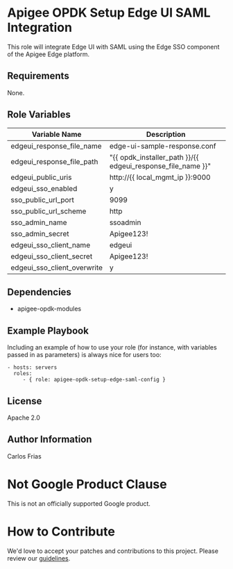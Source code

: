 Apigee OPDK Setup Edge UI SAML Integration
=========

This role will integrate Edge UI with SAML using the Edge SSO component of the Apigee Edge platform.  


Requirements
------------

None.

Role Variables
--------------

| Variable Name | Description |
| --- | --- |
| edgeui_response_file_name | edge-ui-sample-response.conf |
| edgeui_response_file_path | "{{ opdk_installer_path }}/{{ edgeui_response_file_name }}" |
| edgeui_public_uris | http://{{ local_mgmt_ip }}:9000 |
| edgeui_sso_enabled | y |
| sso_public_url_port | 9099 |
| sso_public_url_scheme | http |
| sso_admin_name | ssoadmin |
| sso_admin_secret | Apigee123! |
| edgeui_sso_client_name | edgeui |
| edgeui_sso_client_secret | Apigee123! |
| edgeui_sso_client_overwrite | y |


Dependencies
------------

* apigee-opdk-modules

Example Playbook
----------------

Including an example of how to use your role (for instance, with variables passed in as parameters) is always nice for users too:

    - hosts: servers
      roles:
         - { role: apigee-opdk-setup-edge-saml-config }

License
-------

Apache 2.0

Author Information
------------------

Carlos Frias



<!-- BEGIN Google Required Disclaimer -->

# Not Google Product Clause

This is not an officially supported Google product.
<!-- END Google Required Disclaimer -->
<!-- BEGIN Google How To Contribute -->
# How to Contribute

We'd love to accept your patches and contributions to this project. Please review our [guidelines](CONTRIBUTING.md).
<!-- END Google How To Contribute -->
